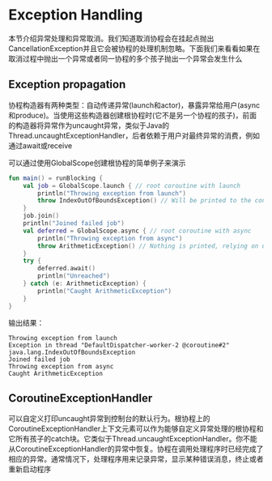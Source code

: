 # Exception Handling
本节介绍异常处理和异常取消。我们知道取消协程会在挂起点抛出CancellationException并且它会被协程的处理机制忽略。下面我们来看看如果在取消过程中抛出一个异常或者同一协程的多个孩子抛出一个异常会发生什么

## Exception propagation
协程构造器有两种类型：自动传递异常(launch和actor)，暴露异常给用户(async和produce)。当使用这些构造器创建根协程时(它不是另一个协程的孩子)，前面的构造器将异常作为uncaught异常，类似于Java的Thread.uncaughtExceptionHandler，后者依赖于用户对最终异常的消费，例如通过await或receive

可以通过使用GlobalScope创建根协程的简单例子来演示

```kotlin
fun main() = runBlocking {
    val job = GlobalScope.launch { // root coroutine with launch
        println("Throwing exception from launch")
        throw IndexOutOfBoundsException() // Will be printed to the console by Thread.defaultUncaughtExceptionHandler
    }
    job.join()
    println("Joined failed job")
    val deferred = GlobalScope.async { // root coroutine with async
        println("Throwing exception from async")
        throw ArithmeticException() // Nothing is printed, relying on user to call await
    }
    try {
        deferred.await()
        println("Unreached")
    } catch (e: ArithmeticException) {
        println("Caught ArithmeticException")
    }
}
```

输出结果：

```
Throwing exception from launch
Exception in thread "DefaultDispatcher-worker-2 @coroutine#2" java.lang.IndexOutOfBoundsException
Joined failed job
Throwing exception from async
Caught ArithmeticException
```

## CoroutineExceptionHandler
可以自定义打印uncaught异常到控制台的默认行为。根协程上的CoroutineExceptionHandler上下文元素可以作为能够自定义异常处理的根协程和它所有孩子的catch块。它类似于Thread.uncaughtExceptionHandler。你不能从CoroutineExceptionHandler的异常中恢复。协程在调用处理程序时已经完成了相应的异常。通常情况下，处理程序用来记录异常，显示某种错误消息，终止或者重新启动程序




























































